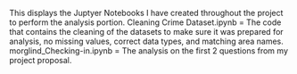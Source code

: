 This displays the Juptyer Notebooks I have created throughout the project to perform the analysis portion. 
Cleaning Crime Dataset.ipynb = The code that contains the cleaning of the datasets to make sure it was prepared for analysis, no missing values, correct data types, and matching area names. 
morglind_Checking-in.ipynb = The analysis on the first 2 questions from my project proposal. 
